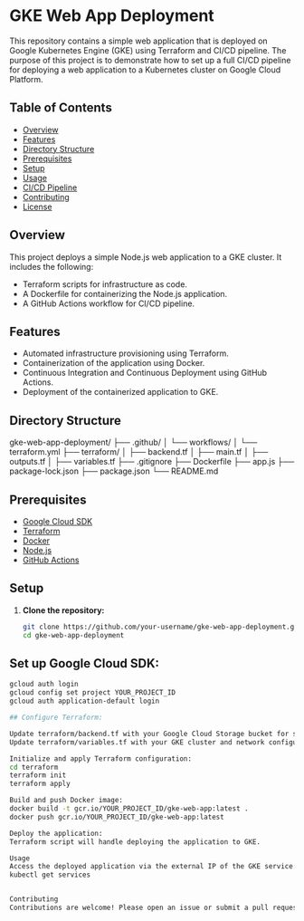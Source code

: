 # GKE Web App Deployment

This repository contains a simple web application that is deployed on Google Kubernetes Engine (GKE) using Terraform and CI/CD pipeline. The purpose of this project is to demonstrate how to set up a full CI/CD pipeline for deploying a web application to a Kubernetes cluster on Google Cloud Platform.

## Table of Contents
- [Overview](#overview)
- [Features](#features)
- [Directory Structure](#directory-structure)
- [Prerequisites](#prerequisites)
- [Setup](#setup)
- [Usage](#usage)
- [CI/CD Pipeline](#cicd-pipeline)
- [Contributing](#contributing)
- [License](#license)

## Overview
This project deploys a simple Node.js web application to a GKE cluster. It includes the following:
- Terraform scripts for infrastructure as code.
- A Dockerfile for containerizing the Node.js application.
- A GitHub Actions workflow for CI/CD pipeline.

## Features
- Automated infrastructure provisioning using Terraform.
- Containerization of the application using Docker.
- Continuous Integration and Continuous Deployment using GitHub Actions.
- Deployment of the containerized application to GKE.

## Directory Structure

gke-web-app-deployment/
├── .github/
│   └── workflows/
│       └── terraform.yml
├── terraform/
│   ├── backend.tf
│   ├── main.tf
│   ├── outputs.tf
│   ├── variables.tf
├── .gitignore
├── Dockerfile
├── app.js
├── package-lock.json
├── package.json
└── README.md


## Prerequisites
- [Google Cloud SDK](https://cloud.google.com/sdk/docs/install)
- [Terraform](https://www.terraform.io/downloads.html)
- [Docker](https://www.docker.com/get-started)
- [Node.js](https://nodejs.org/en/download/)
- [GitHub Actions](https://github.com/features/actions)

## Setup
1. **Clone the repository:**
   ```sh
   git clone https://github.com/your-username/gke-web-app-deployment.git
   cd gke-web-app-deployment

## Set up Google Cloud SDK:

```sh
gcloud auth login
gcloud config set project YOUR_PROJECT_ID
gcloud auth application-default login

## Configure Terraform:

Update terraform/backend.tf with your Google Cloud Storage bucket for state management.
Update terraform/variables.tf with your GKE cluster and network configuration.

Initialize and apply Terraform configuration:
cd terraform
terraform init
terraform apply

Build and push Docker image:
docker build -t gcr.io/YOUR_PROJECT_ID/gke-web-app:latest .
docker push gcr.io/YOUR_PROJECT_ID/gke-web-app:latest

Deploy the application:
Terraform script will handle deploying the application to GKE.

Usage
Access the deployed application via the external IP of the GKE service:
kubectl get services


Contributing
Contributions are welcome! Please open an issue or submit a pull request for any bugs, feature requests, or improvements.
